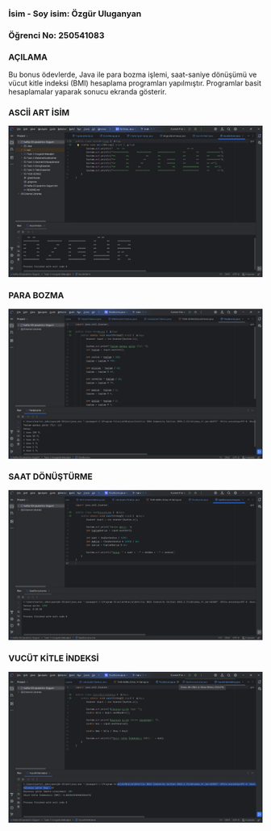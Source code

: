 ### İsim - Soy isim: Özgür Uluganyan
### Öğrenci No: 250541083



### AÇILAMA 
Bu bonus ödevlerde, Java ile para bozma işlemi, saat-saniye dönüşümü ve vücut kitle indeksi (BMI) hesaplama programları yapılmıştır. Programlar basit hesaplamalar yaparak sonucu ekranda gösterir.

### ASCİİ ART İSİM

![AsciiArtIsim.png](media/AsciiArtIsim.png)

### PARA BOZMA

![ParaBozma.png](media/ParaBozma.png)


### SAAT DÖNÜŞTÜRME 

![SaatDonusturme.png](media/SaatDonusturme.png)


### VUCÜT KİTLE İNDEKSİ

![VucutKitleIndeksi.png](media/VucutKitleIndeksi.png)